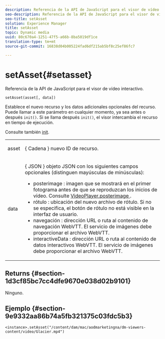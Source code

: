 ```yaml
---
description: Referencia de la API de JavaScript para el visor de vídeo interactivo.
seo-description: Referencia de la API de JavaScript para el visor de vídeo interactivo.
seo-title: setAsset
solution: Experience Manager
title: setAsset
topic: Dynamic media
uuid: 80c670a4-1251-47f5-a66b-8ba5019df1ce
translation-type: tm+mt
source-git-commit: 16838d04b005224fad6df215ab5bf8c25ef86fc7

---
```



# setAsset{#setasset}

Referencia de la API de JavaScript para el visor de vídeo interactivo.

`setAsset(asset[, data])`

Establece el nuevo recurso y los datos adicionales opcionales del recurso. Puede llamar a este parámetro en cualquier momento, ya sea antes o después `init()`. Si se llama después `init()`, el visor intercambia el recurso en tiempo de ejecución.

Consulte también [init](../../../c-html5-aem-asset-viewers/c-html5-aem-int-video/c-html5-aem-int-video-javascriptapiref/r-html5-aem-int-video-javascriptapiref-init.md#reference-aee94dd92a28410784f7a1792e28683b).

<table id="table_896DFF34A68A403DB93A6D597461A573"> 
 <tbody> 
  <tr> 
   <td colname="col1"> <p> <span class="codeph"> asset </span> </p> </td> 
   <td colname="col2"> <p>{ <span class="codeph"> Cadena </span>} nuevo ID de recurso. </p> </td> 
  </tr> 
  <tr> 
   <td colname="col1"> <p> <span class="codeph"> data </span> </p> </td> 
   <td colname="col2"> <p> { <span class="codeph"> JSON </span>} objeto JSON con los siguientes campos opcionales (distinguen mayúsculas de minúsculas): </p> <p> 
     <ul id="ul_924FB99ACF0F43699CD229593F1C1384"> 
      <li id="li_F3CFEF28BCB7450991EFE0BD4EB28E36"> <span class="codeph"> posterimage </span> : imagen que se mostrará en el primer fotograma antes de que se reproduzcan los inicios de vídeo. Consulte <a href="../../../c-html5-aem-asset-viewers/c-html5-aem-int-video/r-html5-aem-int-video-config-attrib/r-html5-aem-int-video-config-attrib-videoplayer-posterimage.md#reference-8e8e2b3e7e9c4ee8b6dadf90cef494f7" format="dita" scope="local"> VideoPlayer.posterimage </a>. </li> 
      <li id="li_D6C3E543C70942C582020780E2DF74C8"> <span class="codeph"> rótulo </span> : ubicación del nuevo archivo de rótulo. Si no se especifica, el botón de rótulo no está visible en la interfaz de usuario. </li> 
      <li id="li_BF866BD7275E450EA08A0E72FAA9D3AE"> <span class="codeph"> navegación </span> : dirección URL o ruta al contenido de navegación WebVTT. El servicio de imágenes debe proporcionar el archivo WebVTT. </li> 
      <li id="li_0C0EC5AB00554EC6AA01F60684A40213"> <span class="codeph"> interactiveData </span> : dirección URL o ruta al contenido de datos interactivos WebVTT. El servicio de imágenes debe proporcionar el archivo WebVTT. </li> 
     </ul> </p> </td> 
  </tr> 
 </tbody> 
</table>

## Returns {#section-1d3cf85bc7cc4dfe9670e038d02b9101}

Ninguno.

## Ejemplo {#section-9e9332aa86b74a5fb321375c03fdc5b3}

```
<instance>.setAsset("/content/dam/mac/aodmarketingna/dm-viewers-content/video/Glacier.mp4")
```

